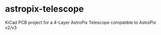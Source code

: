 # astropix-telescope

KiCad PCB project for a 4-Layer AstroPix Telescope compatible to AstroPix v2/v3
